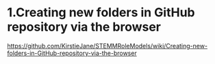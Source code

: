 # 1.Creating new folders in GitHub repository via the browser #
https://github.com/KirstieJane/STEMMRoleModels/wiki/Creating-new-folders-in-GitHub-repository-via-the-browser
